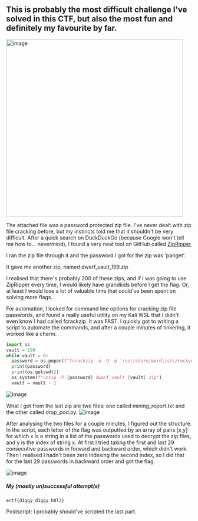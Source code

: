 ## This is probably the most difficult challenge I've solved in this CTF, but also the most fun and definitely my favourite by far.
<img width="480" alt="image" src="https://github.com/user-attachments/assets/9fe076f9-1843-4e66-9b1e-990d6be94cec" />

The attached file was a password protected zip file. I've never dealt with zip file cracking before, but my instincts told me that it shouldn't be very difficult. After a quick search on DuckDuckGo (because Google won't tell me how to... nevermind), I found a very neat tool on GitHub called [ZipRipper](https://github.com/illsk1lls/ZipRipper/tree/main.)

I ran the zip file through it and the password I got for the zip was 'panget'.

It gave me another zip, named dwarf_vault_199.zip

I realised that there's probably 200 of these zips, and if I was going to use ZipRipper every time, I would likely have grandkids before I get the flag. Or, at least I would lose a lot of valuable time that could've been spent on solving more flags. 

For automation, I looked for command line options for cracking zip file passwords, and found a really useful utility on my Kali WSL that I didn't even know I had called fcrackzip. It was FAST. I quickly got to writing a script to automate the commands, and after a couple minutes of tinkering, it worked like a charm.



``` python
import os
vault = 199
while vault > 0:
  password = os.popen(f"fcrackzip -u -D -p '/usr/share/wordlists/rockyou.txt' dwarf_vault_{vault}.zip").read()[28:].strip()
  print(password)
  print(os.getcwd())
  os.system(f"unzip -P {password} dwarf_vault_{vault}.zip")
  vault = vault - 1
```

![image](https://github.com/user-attachments/assets/23618175-3ad2-409a-b3c8-7dd3da357832)

What I got from the last zip are two files: one called mining_report.txt and the other called drop_pod.py. 
![image](https://github.com/user-attachments/assets/fd504fac-652e-48e2-badb-2004b9060e1e)

After analysing the two files for a couple minutes, I figured out the structure. In the script, each letter of the flag was outputted by an array of pairs [x,y] for which x is a string in a list of the passwords used to decrypt the zip files, and y is the index of string x. At first I tried taking the first and last 29 consecutive passwords in forward and backward order, which didn't work. Then I realised I hadn't been zero indexing the second index, so I did that for the last 29 passwords in backward order and got the flag.

![image](https://github.com/user-attachments/assets/a2f02fe5-8664-4f29-8f6f-786d1f741b9f)
##### My (mostly un)successful attempt(s)

```
ectf{d1ggy_d1ggy_h0l3}
```

Postscript: I probably should've scripted the last part.
